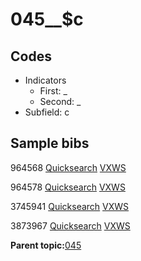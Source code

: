 # 045\_\_$c

## Codes

-   Indicators
    -   First: \_
    -   Second: \_
-   Subfield: c

## Sample bibs

964568 [Quicksearch](https://search.library.yale.edu/catalog/964568) [VXWS](http://prodorbis.library.yale.edu:7014/vxws/GetHoldingsService?bibId=964568)

964578 [Quicksearch](https://search.library.yale.edu/catalog/964578) [VXWS](http://prodorbis.library.yale.edu:7014/vxws/GetHoldingsService?bibId=964578)

3745941 [Quicksearch](https://search.library.yale.edu/catalog/3745941) [VXWS](http://prodorbis.library.yale.edu:7014/vxws/GetHoldingsService?bibId=3745941)

3873967 [Quicksearch](https://search.library.yale.edu/catalog/3873967) [VXWS](http://prodorbis.library.yale.edu:7014/vxws/GetHoldingsService?bibId=3873967)

**Parent topic:**[045](../../tags/045/045.md)

